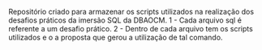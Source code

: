Repositório criado para armazenar os scripts utilizados na realização dos desafios práticos da imersão SQL da DBAOCM.
1 - Cada arquivo sql é referente a um desafio prático.
2 - Dentro de cada arquivo tem os scripts utilizados e o a proposta que gerou a utilização de tal comando. 
